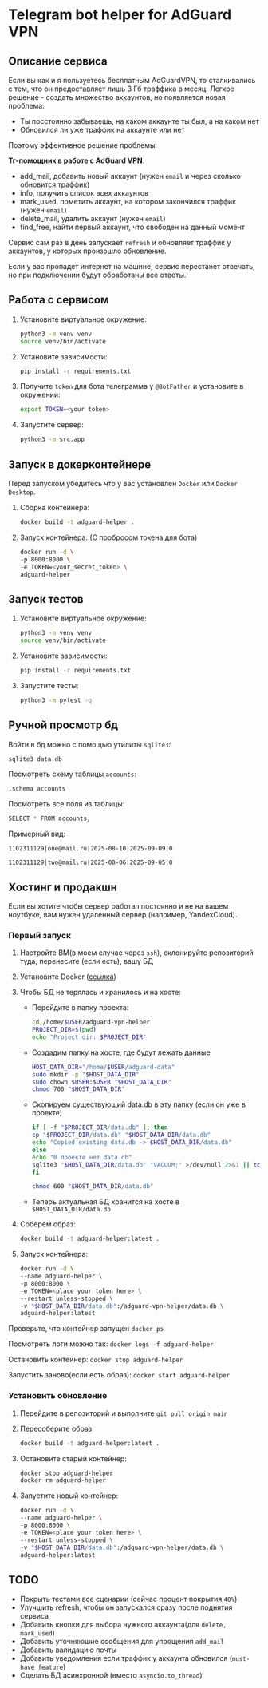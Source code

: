 # Telegram bot helper for AdGuard VPN

## Описание сервиса

Если вы как и я пользуетесь бесплатным AdGuardVPN, то сталкивались с тем, что он предоставляет лишь 3 Гб траффика в месяц. Легкое решение - создать множество аккаунтов, но появляется новая проблема:

- Ты посстоянно забываешь, на каком аккаунте ты был, а на каком нет
- Обновился ли уже траффик на аккаунте или нет

Поэтому эффективное решение проблемы:

**Тг-помощник в работе с AdGuard VPN**:

- add_mail, добавить новый аккаунт (нужен `email` и через сколько обновится траффик)
- info, получить список всех аккаунтов
- mark_used, пометить аккаунт, на котором закончился траффик (нужен `email`)
- delete_mail, удалить аккаунт (нужен `email`)
- find_free, найти первый аккаунт, что свободен на данный момент

Сервис сам раз в день запускает `refresh` и обновляет траффик у аккаунтов, у которых произошло обновление.

Если у вас пропадет интернет на машине, сервис перестанет отвечать, но при подключении будут обработаны все ответы.

## Работа с сервисом

1) Установите виртуальное окружение:

    ```bash
    python3 -m venv venv
    source venv/bin/activate
    ```

2) Установите зависимости:

    ```bash
    pip install -r requirements.txt
    ```

3) Получите `token` для бота телеграмма у `@BotFather` и установите в окружении:

    ```bash
    export TOKEN=<your token>
    ```

4) Запустите сервер:

    ```bash
    python3 -m src.app
    ```

## Запуск в докерконтейнере

Перед запуском убедитесь что у вас установлен `Docker` или `Docker Desktop`.

1) Сборка контейнера:

    ```bash
    docker build -t adguard-helper .
    ```

2) Запуск контейнера: (С пробросом токена для бота)

    ```bash
    docker run -d \
    -p 8000:8000 \
    -e TOKEN=<your_secret_token> \
    adguard-helper
    ```

## Запуск тестов

1) Установите виртуальное окружение:

    ```bash
    python3 -m venv venv
    source venv/bin/activate
    ```

2) Установите зависимости:

    ```bash
    pip install -r requirements.txt
    ```

3) Запустите тесты:

    ```bash
    python3 -m pytest -q
    ```

## Ручной просмотр бд

Войти в бд можно с помощью утилиты `sqlite3`:

```bash
sqlite3 data.db
```

Посмотреть схему таблицы `accounts`:

```bash
.schema accounts
```

Посмотреть все поля из таблицы:

```bash
SELECT * FROM accounts;
```

Примерный вид:

`1102311129|one@mail.ru|2025-08-10|2025-09-09|0`

`1102311129|two@mail.ru|2025-08-06|2025-09-05|0`

## Хостинг и продакшн

Если вы хотите чтобы сервер работал постоянно и не на вашем ноутбуке, вам нужен удаленный сервер (например, YandexCloud).

### Первый запуск

1) Настройте ВМ(в моем случае через `ssh`), склонируйте репозиторий туда, перенесите (если есть), вашу БД
2) Установите Docker ([ссылка](https://docs.docker.com/engine/install/ubuntu/))
3) Чтобы БД не терялась и хранилось и на хосте:

    - Перейдите в папку проекта:

        ```bash
        cd /home/$USER/adguard-vpn-helper
        PROJECT_DIR=$(pwd)
        echo "Project dir: $PROJECT_DIR"
        ```

    - Создадим папку на хосте, где будут лежать данные

        ```bash
        HOST_DATA_DIR="/home/$USER/adguard-data"
        sudo mkdir -p "$HOST_DATA_DIR"
        sudo chown $USER:$USER "$HOST_DATA_DIR"
        chmod 700 "$HOST_DATA_DIR"
        ```

    - Скопируем существующий data.db в эту папку (если он уже в проекте)

        ```bash
        if [ -f "$PROJECT_DIR/data.db" ]; then
        cp "$PROJECT_DIR/data.db" "$HOST_DATA_DIR/data.db"
        echo "Copied existing data.db -> $HOST_DATA_DIR/data.db"
        else
        echo "В проекте нет data.db"
        sqlite3 "$HOST_DATA_DIR/data.db" "VACUUM;" >/dev/null 2>&1 || touch "$HOST_DATA_DIR/data.db"
        fi

        chmod 600 "$HOST_DATA_DIR/data.db"
        ```

    - Теперь актуальная БД хранится на хосте в `$HOST_DATA_DIR/data.db`

4) Соберем образ:

    ```bash
    docker build -t adguard-helper:latest .
    ```

5) Запуск контейнера:

    ```bash
    docker run -d \
    --name adguard-helper \
    -p 8000:8000 \
    -e TOKEN=<place your token here> \
    --restart unless-stopped \
    -v "$HOST_DATA_DIR/data.db":/adguard-vpn-helper/data.db \
    adguard-helper:latest
    ```

Проверьте, что контейнер запущен `docker ps`

Посмотреть логи можно так: `docker logs -f adguard-helper`

Остановить контейнер: `docker stop adguard-helper`

Запустить заново(если есть образ): `docker start adguard-helper`

### Установить обновление

1) Перейдите в репозиторий и выполните `git pull origin main`
2) Пересоберите образ

    ```bash
    docker build -t adguard-helper:latest .
    ```

3) Остановите старый контейнер:

    ```bash
    docker stop adguard-helper
    docker rm adguard-helper
    ```

4) Запустите новый контейнер:

    ```bash
    docker run -d \
    --name adguard-helper \
    -p 8000:8000 \
    -e TOKEN=<place your token here> \
    --restart unless-stopped \
    -v "$HOST_DATA_DIR/data.db":/adguard-vpn-helper/data.db \
    adguard-helper:latest
    ```

## TODO

- Покрыть тестами все сценарии (сейчас процент покрытия `40%`)
- Улучшить refresh, чтобы он запускался сразу после поднятия сервиса
- Добавить кнопки для выбора нужного аккаунта(для `delete, mark_used`)
- Добавить уточняюшие сообщения для упрощения `add_mail`
- Добавить валидацию почты
- Добавить уведомления если траффик у аккаунта обновился (`must-have feature`)
- Сделать БД асинхронной (вместо `asyncio.to_thread`)

